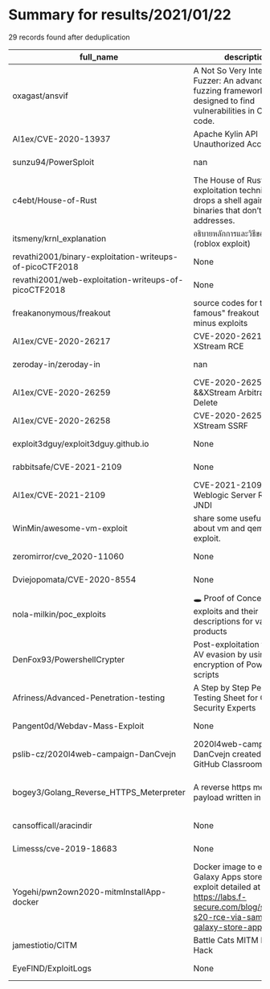 
# Summary for results/2021/01/22
    
29 records found after deduplication

| full_name | description | html_url | matched_list | matched_count | pushed_at | size | stargazers_count | language | forks_count |
|---------------------------------------------------------|----------------------------------------------------------------------------------------------------------------------------------------------------|----------------------------------------------------------------------------|---------------------------------------------|-----------------|---------------------------|--------|--------------------|------------|---------------|
| oxagast/ansvif | A Not So Very Intelligent Fuzzer: An advanced fuzzing framework designed to find vulnerabilities in C/C++ code. | https://github.com/oxagast/ansvif | ['exploit'] | 1 | 2021-01-22 17:12:17+00:00 | 47992 | 107 | C++ | 25 |
| Al1ex/CVE-2020-13937 | Apache Kylin API Unauthorized Access | https://github.com/Al1ex/CVE-2020-13937 | ['cve-2'] | 1 | 2021-01-22 07:00:37+00:00 | 235 | 4 | | 1 |
| sunzu94/PowerSploit | nan | https://github.com/sunzu94/PowerSploit | ['sploit'] | 1 | 2021-01-22 20:11:13+00:00 | 8489 | 0 | PowerShell | 0 |
| c4ebt/House-of-Rust | The House of Rust is a heap exploitation technique that drops a shell against full PIE binaries that don’t leak any addresses. | https://github.com/c4ebt/House-of-Rust | ['exploit'] | 1 | 2021-01-22 19:45:27+00:00 | 58 | 7 | | 0 |
| itsmeny/krnl_explanation | อธิบายหลักการและวิธีของ krnl (roblox exploit) | https://github.com/itsmeny/krnl_explanation | ['exploit'] | 1 | 2021-01-22 16:59:41+00:00 | 143 | 0 | | 0 |
| revathi2001/binary-exploitation-writeups-of-picoCTF2018 | None | https://github.com/revathi2001/binary-exploitation-writeups-of-picoCTF2018 | ['exploit'] | 1 | 2021-01-22 15:50:34+00:00 | 0 | 0 | | 0 |
| revathi2001/web-exploitation-writeups-of-picoCTF2018 | None | https://github.com/revathi2001/web-exploitation-writeups-of-picoCTF2018 | ['exploit'] | 1 | 2021-01-22 15:49:39+00:00 | 0 | 0 | | 0 |
| freakanonymous/freakout | source codes for the "world famous" freakout botnet minus exploits | https://github.com/freakanonymous/freakout | ['exploit'] | 1 | 2021-01-22 13:27:05+00:00 | 44 | 4 | Python | 1 |
| Al1ex/CVE-2020-26217 | CVE-2020-26217 && XStream RCE | https://github.com/Al1ex/CVE-2020-26217 | ['cve-2', 'rce'] | 2 | 2021-01-22 09:56:30+00:00 | 267 | 1 | | 1 |
| zeroday-in/zeroday-in | nan | https://github.com/zeroday-in/zeroday-in | ['zeroday'] | 1 | 2021-01-22 10:10:16+00:00 | 2 | 1 | nan | 0 |
| Al1ex/CVE-2020-26259 | CVE-2020-26259 &&XStream Arbitrary File Delete | https://github.com/Al1ex/CVE-2020-26259 | ['cve-2'] | 1 | 2021-01-22 09:23:54+00:00 | 254 | 0 | | 0 |
| Al1ex/CVE-2020-26258 | CVE-2020-26258 && XStream SSRF | https://github.com/Al1ex/CVE-2020-26258 | ['cve-2'] | 1 | 2021-01-22 08:44:58+00:00 | 252 | 0 | Java | 0 |
| exploit3dguy/exploit3dguy.github.io | None | https://github.com/exploit3dguy/exploit3dguy.github.io | ['exploit'] | 1 | 2021-01-22 08:24:13+00:00 | 0 | 0 | | 0 |
| rabbitsafe/CVE-2021-2109 | None | https://github.com/rabbitsafe/CVE-2021-2109 | ['cve-2'] | 1 | 2021-01-22 08:34:11+00:00 | 623 | 7 | Python | 2 |
| Al1ex/CVE-2021-2109 | CVE-2021-2109 && Weblogic Server RCE via JNDI | https://github.com/Al1ex/CVE-2021-2109 | ['cve-2', 'rce'] | 2 | 2021-01-22 05:52:26+00:00 | 48653 | 20 | Java | 5 |
| WinMin/awesome-vm-exploit | share some useful archives about vm and qemu escape exploit. | https://github.com/WinMin/awesome-vm-exploit | ['exploit'] | 1 | 2021-01-22 03:47:05+00:00 | 24 | 256 | | 48 |
| zeromirror/cve_2020-11060 | None | https://github.com/zeromirror/cve_2020-11060 | ['cve-2'] | 1 | 2021-01-22 06:33:49+00:00 | 20 | 2 | Python | 0 |
| Dviejopomata/CVE-2020-8554 | None | https://github.com/Dviejopomata/CVE-2020-8554 | ['cve-2'] | 1 | 2021-01-22 16:29:37+00:00 | 2 | 0 | | 0 |
| nola-milkin/poc_exploits | 🕳️ Proof of Concept exploits and their descriptions for various products | https://github.com/nola-milkin/poc_exploits | ['cve poc', 'exploit'] | 2 | 2021-01-22 01:50:58+00:00 | 4 | 6 | Python | 1 |
| DenFox93/PowershellCrypter | Post-exploitation tool for AV evasion by using AES encryption of Powershell scripts | https://github.com/DenFox93/PowershellCrypter | ['exploit'] | 1 | 2021-01-22 15:47:29+00:00 | 2681 | 1 | PowerShell | 1 |
| Afriness/Advanced-Penetration-testing | A Step by Step Penetration Testing Sheet for Cyber Security Experts | https://github.com/Afriness/Advanced-Penetration-testing | ['exploit'] | 1 | 2021-01-22 09:09:37+00:00 | 61 | 4 | | 0 |
| Pangent0d/Webdav-Mass-Exploit | None | https://github.com/Pangent0d/Webdav-Mass-Exploit | ['exploit'] | 1 | 2021-01-22 11:57:09+00:00 | 4 | 0 | PHP | 0 |
| pslib-cz/2020l4web-campaign-DanCvejn | 2020l4web-campaign-DanCvejn created by GitHub Classroom | https://github.com/pslib-cz/2020l4web-campaign-DanCvejn | ['cve-2'] | 1 | 2021-01-22 08:51:37+00:00 | 32986 | 0 | CSS | 0 |
| bogey3/Golang_Reverse_HTTPS_Meterpreter | A reverse https meterpreter payload written in Go | https://github.com/bogey3/Golang_Reverse_HTTPS_Meterpreter | ['metasploit module OR metasploit payload'] | 1 | 2021-01-22 19:23:14+00:00 | 10 | 1 | Go | 1 |
| cansofficall/aracindir | None | https://github.com/cansofficall/aracindir | ['exploit'] | 1 | 2021-01-22 18:45:44+00:00 | 48 | 0 | Shell | 0 |
| Limesss/cve-2019-18683 | None | https://github.com/Limesss/cve-2019-18683 | ['cve-2'] | 1 | 2021-01-22 09:38:16+00:00 | 17 | 1 | C | 0 |
| Yogehi/pwn2own2020-mitmInstallApp-docker | Docker image to exploit the Galaxy Apps store RCE exploit detailed at https://labs.f-secure.com/blog/samsung-s20-rce-via-samsung-galaxy-store-app/ | https://github.com/Yogehi/pwn2own2020-mitmInstallApp-docker | ['exploit', 'rce'] | 2 | 2021-01-22 18:57:40+00:00 | 2193 | 0 | HTML | 0 |
| jamestiotio/CITM | Battle Cats MITM Mailbox Hack | https://github.com/jamestiotio/CITM | ['exploit'] | 1 | 2021-01-22 08:48:55+00:00 | 708 | 8 | Python | 3 |
| EyeFlND/ExploitLogs | None | https://github.com/EyeFlND/ExploitLogs | ['exploit'] | 1 | 2021-01-22 20:18:46+00:00 | 0 | 0 | | 0 |
